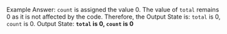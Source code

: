 Example Answer:
`count` is assigned the value 0. The value of `total` remains 0 as it is not affected by the code. Therefore, the Output State is: `total` is 0, `count` is 0.
Output State: **`total` is 0, `count` is 0**